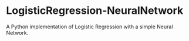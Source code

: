 # LogisticRegression-NeuralNetwork

A Python implementation of Logistic Regression with a simple Neural Network.



